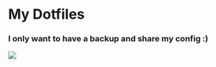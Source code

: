 # My Dotfiles
### I only want to have a backup and share my config :)

![](https://gifdb.com/images/file/dancing-duck-3d-cartoon-bopping-dance-5kpjg6e3669v5uow.gif)


